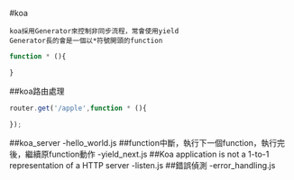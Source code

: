 #koa
```
koa採用Generator來控制非同步流程，常會使用yield
Generator長的會是一個以*符號開頭的function
```
```javascript
function * (){

}
```
##koa路由處理
```javascript
router.get('/apple',function * (){

});
```
##koa_server
-hello_world.js
##function中斷，執行下一個function，執行完後，繼續原function動作
-yield_next.js
##Koa application is not a 1-to-1 representation of a HTTP server
-listen.js
##錯誤偵測
-error_handling.js
